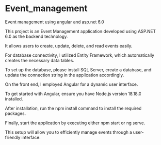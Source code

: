 # Event_management
Event management using angular and asp.net 6.0

This project is an Event Management application developed using ASP.NET 6.0 as the backend technology.

It allows users to create, update, delete, and read events easily. 

For database connectivity, I utilized Entity Framework, which automatically creates the necessary data tables.

To set up the database, please install SQL Server, create a database, and update the connection string in the application accordingly.

On the front end, I employed Angular for a dynamic user interface. 

To get started with Angular, ensure you have Node.js version 18.18.0 installed. 

After installation, run the npm install command to install the required packages. 

Finally, start the application by executing either npm start or ng serve. 

This setup will allow you to efficiently manage events through a user-friendly interface.